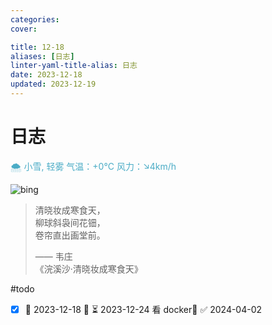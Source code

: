 ```yaml
---
categories: 
cover:

title: 12-18
aliases: [日志]
linter-yaml-title-alias: 日志
date: 2023-12-18
updated: 2023-12-19
---
```

# 日志


<font color="#4bacc6">🌨  小雪, 轻雾 气温：+0°C 风力：↘4km/h</font>

![bing](https://cn.bing.com/th?id=OHR.WinterOlymics_ZH-CN7384614076_1920x1080.jpg)

> 清晓妆成寒食天，  
> 柳球斜袅间花钿，  
> 卷帘直出画堂前。  
> 
> —— 韦庄  
> 《浣溪沙·清晓妆成寒食天》


#todo 
- [x] 🛫 2023-12-18 📅 ⏳ 2023-12-24 看 docker🤧 ✅ 2024-04-02













